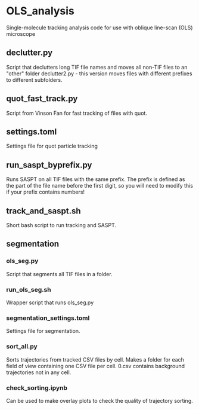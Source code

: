 # OLS_analysis
Single-molecule tracking analysis code for use with oblique line-scan (OLS) microscope

## declutter.py
Script that declutters long TIF file names and moves all non-TIF files to an "other" folder
declutter2.py - this version moves files with different prefixes to different subfolders.

## quot_fast_track.py
Script from Vinson Fan for fast tracking of files with quot.

## settings.toml
Settings file for quot particle tracking

## run_saspt_byprefix.py
Runs SASPT on all TIF files with the same prefix. The prefix is defined as the part of the file name before the first digit, so you will need to modify this if your prefix contains numbers!

## track_and_saspt.sh
Short bash script to run tracking and SASPT.

## segmentation
### ols_seg.py
Script that segments all TIF files in a folder.

### run_ols_seg.sh
Wrapper script that runs ols_seg.py

### segmentation_settings.toml
Settings file for segmentation.

### sort_all.py
Sorts trajectories from tracked CSV files by cell. Makes a folder for each field of view containing one CSV file per cell. 0.csv contains background trajectories not in any cell.

### check_sorting.ipynb
Can be used to make overlay plots to check the quality of trajectory sorting.
